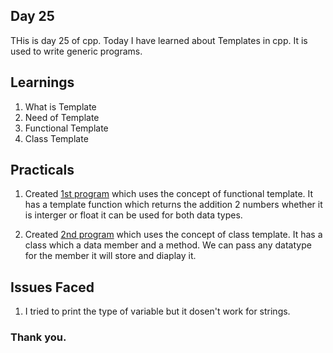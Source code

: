 ## Day 25

THis is day 25 of cpp. Today I have learned about Templates in cpp. It is used to write generic programs.

## Learnings

1. What is Template
1. Need of Template
1. Functional Template
1. Class Template

## Practicals

1. Created [1st program](https://github.com/imganpat/30DaysOfCpp/blob/main/Day%2025%20%26%2026%20-%20Templates/01_template.cpp) which uses the concept of functional template. It has a template function which returns the addition 2 numbers whether it is interger or float it can be used for both data types.

2. Created [2nd program](https://github.com/imganpat/30DaysOfCpp/blob/main/Day%2025%20%26%2026%20-%20Templates/02_class_template.cpp) which uses the concept of class template. It has a class which a data member and a method.
   We can pass any datatype for the member it will store and diaplay it.

## Issues Faced

1. I tried to print the type of variable but it dosen't work for strings.

### Thank you.

